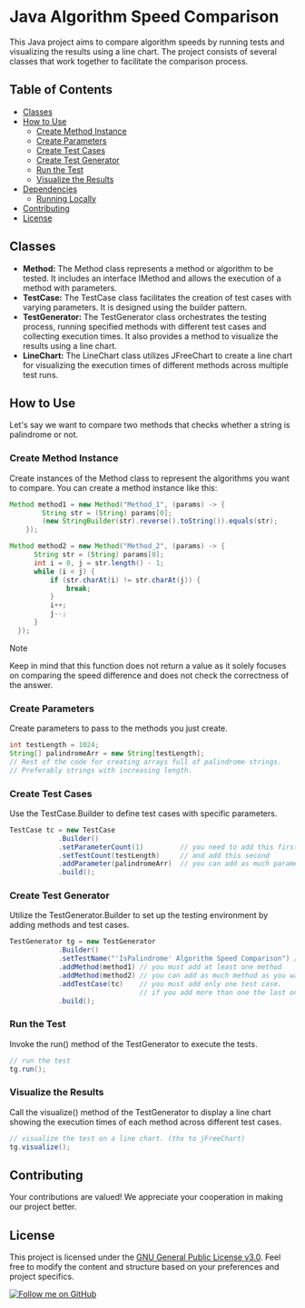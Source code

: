 # Java Algorithm Speed Comparison

This Java project aims to compare algorithm speeds by running tests and visualizing the results using a line chart. The project consists of several classes that work together to facilitate the comparison process.

## Table of Contents

-   [Classes](#classes)
-   [How to Use](#how-to-use)
    -   [Create Method Instance](#create-method-instance)
    -   [Create Parameters](#create-parameters)
    -   [Create Test Cases](#create-test-cases)
    -   [Create Test Generator](#create-test-generator)
    -   [Run the Test](#run-the-test)
    -   [Visualize the Results](#visualize-the-results)
-   [Dependencies](#dependencies)
    -   [Running Locally](#running-locally)
-   [Contributing](#contributing)
-   [License](#license)

## Classes

-   **Method:**
    The Method class represents a method or algorithm to be tested. It includes an interface IMethod and allows the execution of a method with parameters.
-   **TestCase:**
    The TestCase class facilitates the creation of test cases with varying parameters. It is designed using the builder pattern.
-   **TestGenerator:**
    The TestGenerator class orchestrates the testing process, running specified methods with different test cases and collecting execution times. It also provides a method to visualize the results using a line chart.
-   **LineChart:**
    The LineChart class utilizes JFreeChart to create a line chart for visualizing the execution times of different methods across multiple test runs.

## How to Use

Let's say we want to compare two methods that checks whether a string is palindrome or not.

### Create Method Instance

Create instances of the Method class to represent the algorithms you want to compare. You can create a method instance like this:

```Java
Method method1 = new Method("Method_1", (params) -> {
        String str = (String) params[0];
        (new StringBuilder(str).reverse().toString()).equals(str);
    });

Method method2 = new Method("Method_2", (params) -> {
      String str = (String) params[0];
      int i = 0, j = str.length() - 1;
      while (i < j) {
          if (str.charAt(i) != str.charAt(j)) {
              break;
          }
          i++;
          j--;
      }
  });
```

> [!NOTE]
> Keep in mind that this function does not return a value as it solely focuses on comparing the speed difference and does not check the correctness of the answer.

### Create Parameters

Create parameters to pass to the methods you just create.

```Java
int testLength = 1024;
String[] palindromeArr = new String[testLength];
// Rest of the code for creating arrays full of palindrome strings.
// Preferably strings with increasing length.
```

### Create Test Cases

Use the TestCase.Builder to define test cases with specific parameters.

```Java
TestCase tc = new TestCase
            .Builder()
            .setParameterCount(1)         // you need to add this first
            .setTestCount(testLength)     // and add this second
            .addParameter(palindromeArr)  // you can add as much parameter as you want
            .build();
```

### Create Test Generator

Utilize the TestGenerator.Builder to set up the testing environment by adding methods and test cases.

```Java
TestGenerator tg = new TestGenerator
            .Builder()
            .setTestName("'IsPalindrome' Algorithm Speed Comparison") // optional
            .addMethod(method1) // you must add at least one method
            .addMethod(method2) // you can add as much method as you want
            .addTestCase(tc)    // you must add only one test case.
                                // if you add more than one the last one will be used
            .build();
```

### Run the Test

Invoke the run() method of the TestGenerator to execute the tests.

```Java
// run the test
tg.run();
```

### Visualize the Results

Call the visualize() method of the TestGenerator to display a line chart showing the execution times of each method across different test cases.

```Java
// visualize the test on a line chart. (thx to jFreeChart)
tg.visualize();
```

## Contributing

Your contributions are valued! We appreciate your cooperation in making our project better.

## License

This project is licensed under the [GNU General Public License v3.0](LICENSE). Feel free to modify the content and structure based on your preferences and project specifics.

[![Follow me on GitHub](https://img.shields.io/github/followers/iso53?label=Follow%20%40iso53&style=social)](https://github.com/iso53)

